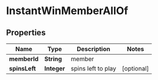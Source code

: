 

# InstantWinMemberAllOf


## Properties

Name | Type | Description | Notes
------------ | ------------- | ------------- | -------------
**memberId** | **String** | member | 
**spinsLeft** | **Integer** | spins left to play |  [optional]



